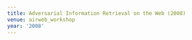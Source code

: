 ```yaml
---
title: Adversarial Information Retrieval on the Web (2008)
venue: airweb_workshop
year: '2008'
---
```


